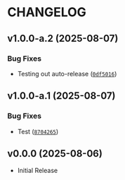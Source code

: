 # CHANGELOG

<!-- version list -->

## v1.0.0-a.2 (2025-08-07)

### Bug Fixes

- Testing out auto-release
  ([`0df5016`](https://github.com/rmikulec/pyAgentic/commit/0df5016c347d768a5c2c60e100eecc6f6d8bad57))


## v1.0.0-a.1 (2025-08-07)

### Bug Fixes

- Test
  ([`8704265`](https://github.com/rmikulec/pyAgentic/commit/8704265f525a5c6df856b4d7966a421c0532a400))


## v0.0.0 (2025-08-06)

- Initial Release
